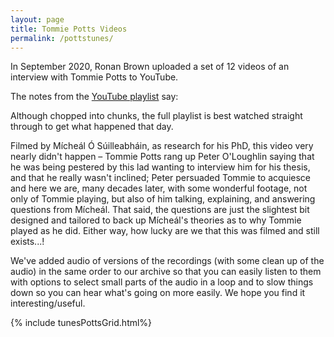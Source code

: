 ```yaml
---
layout: page
title: Tommie Potts Videos
permalink: /pottstunes/
---
```

In September 2020, Ronan Brown uploaded a set of 12 videos of an interview with Tommie Potts to YouTube.

The notes from the <a href="https://www.youtube.com/playlist?list=PL2YNuHhQ69tdlJ_laLyGe5G-CDdk2u5Rp">YouTube playlist</a> say:

<div class="showTextInfo">
<p>
Although chopped into chunks, the full playlist is best watched straight through to get what happened that day.
</p>
<p>
Filmed by Mícheál Ó Súilleabháin, as research for his PhD, this video very nearly didn't happen – Tommie Potts rang up Peter O'Loughlin saying that he was being pestered by this lad wanting to interview him for his thesis, and that he really wasn't inclined; Peter persuaded Tommie to acquiesce and here we are, many decades later, with some wonderful footage, not only of Tommie playing, but also of him talking, explaining, and answering questions from Mícheál.  That said, the questions are just the slightest bit designed and tailored to back up Mícheál's theories as to why Tommie played as he did.  Either way, how lucky are we that this was filmed and still exists...!
</p>
</div>

We've added audio of versions of the recordings (with some clean up of the audio) in the same order to our archive so that you can easily listen to them with options to select small parts of the audio in a loop and to slow things down so you can hear what's going on more easily. We hope you find it interesting/useful.


<script>
    window.store = {
      {% assign tuneID = 3000 %}
      {% assign tunes =  site.pottstunes %}
      {% for tune in tunes %}
        {% assign tuneID = tuneID | plus: 1 %}
        "{{ tuneID }}": {
        "title": "{{ tune.title | xml_escape }}",
        "tuneID": "{{ tuneID }}",
        "track": "{{ tune.track | xml_escape }}",
        "key": "{{ tune.key | xml_escape }}",
        "rhythm": "{{ tune.rhythm | xml_escape }}",
        "url": "{{ tune.url | xml_escape }}",
        }{% unless forloop.last %},{% endunless %}
      {% endfor %}
    };
</script>

{% include tunesPottsGrid.html%}

<script>
$(document).ready(function() {

});
</script>
